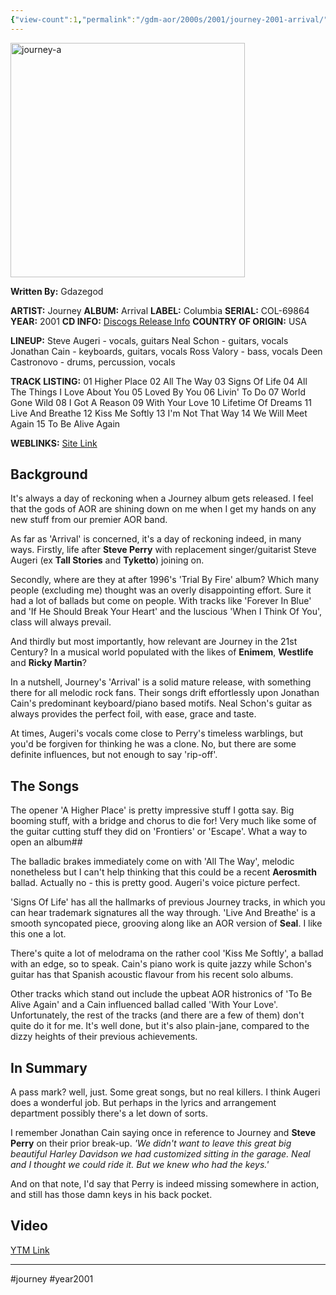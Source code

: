 ```yaml
---
{"view-count":1,"permalink":"/gdm-aor/2000s/2001/journey-2001-arrival/","dg-publish":true,"dgPassFrontmatter":true,"noteIcon":"","created":"2025-07-17T12:44:23.992+12:00","updated":"2025-07-16T13:37:09.863+12:00"}
---
```



<img src="https://i.ibb.co/BK4zKSCT/journey-a.jpg" alt="journey-a" border="0" height="375" width="375">

**Written By:** Gdazegod

**ARTIST:** Journey
**ALBUM:** Arrival
**LABEL:** Columbia
**SERIAL:** COL-69864
**YEAR:** 2001
**CD INFO:** [Discogs Release Info](https://www.discogs.com/master/288482-Journey-Arrival)
**COUNTRY OF ORIGIN:** USA

**LINEUP:**
Steve Augeri - vocals, guitars
Neal Schon - guitars, vocals
Jonathan Cain - keyboards, guitars, vocals
Ross Valory - bass, vocals
Deen Castronovo - drums, percussion, vocals

**TRACK LISTING:**
01 Higher Place
02 All The Way
03 Signs Of Life
04 All The Things I Love About You
05 Loved By You
06 Livin' To Do
07 World Gone Wild
08 I Got A Reason
09 With Your Love
10 Lifetime Of Dreams
11 Live And Breathe
12 Kiss Me Softly
13 I'm Not That Way
14 We Will Meet Again
15 To Be Alive Again

**WEBLINKS:**
[Site Link](https://journeymusic.com)

## Background
It's always a day of reckoning when a Journey album gets released. I feel that the gods of AOR are shining down on me when I get my hands on any new stuff from our premier AOR band.

As far as 'Arrival' is concerned, it's a day of reckoning indeed, in many ways. Firstly, life after **Steve Perry** with replacement singer/guitarist Steve Augeri (ex **Tall Stories** and **Tyketto**) joining on.

Secondly, where are they at after 1996's 'Trial By Fire' album? Which many people (excluding me) thought was an overly disappointing effort. Sure it had a lot of ballads but come on people. With tracks like 'Forever In Blue' and 'If He Should Break Your Heart' and the luscious 'When I Think Of You', class will always prevail. 

And thirdly but most importantly, how relevant are Journey in the 21st Century? In a musical world populated with the likes of **Enimem**, **Westlife** and **Ricky Martin**? 

In a nutshell, Journey's 'Arrival' is a solid mature release, with something there for all melodic rock fans. Their songs drift effortlessly upon Jonathan Cain's predominant keyboard/piano based motifs. Neal Schon's guitar as always provides the perfect foil, with ease, grace and taste.

At times, Augeri's vocals come close to Perry's timeless warblings, but you'd be forgiven for thinking he was a clone. No, but there are some definite influences, but not enough to say 'rip-off'.

## The Songs
The opener 'A Higher Place' is pretty impressive stuff I gotta say. Big booming stuff, with a bridge and chorus to die for! Very much like some of the guitar cutting stuff they did on 'Frontiers' or 'Escape'. What a way to open an album## 

The balladic brakes immediately come on with 'All The Way', melodic nonetheless but I can't help thinking that this could be a recent **Aerosmith** ballad. Actually no - this is pretty good. Augeri's voice picture perfect.

'Signs Of Life' has all the hallmarks of previous Journey tracks, in which you can hear trademark signatures all the way through. 'Live And Breathe' is a smooth syncopated piece, grooving along like an AOR version of **Seal**. I like this one a lot.

There's quite a lot of melodrama on the rather cool 'Kiss Me Softly', a ballad with an edge, so to speak. Cain's piano work is quite jazzy while Schon's guitar has that Spanish acoustic flavour from his recent solo albums.

Other tracks which stand out include the upbeat AOR histronics of 'To Be Alive Again' and a Cain influenced ballad called 'With Your Love'. Unfortunately, the rest of the tracks (and there are a few of them) don't quite do it for me. It's well done, but it's also plain-jane, compared to the dizzy heights of their previous achievements.

## In Summary
A pass mark? well, just. Some great songs, but no real killers. I think Augeri does a wonderful job. But perhaps in the lyrics and arrangement department possibly there's a let down of sorts.

I remember Jonathan Cain saying once in reference to Journey and **Steve Perry** on their prior break-up. _'We didn't want to leave this great big beautiful Harley Davidson we had customized sitting in the garage. Neal and I thought we could ride it. But we knew who had the keys.'_

And on that note, I'd say that Perry is indeed missing somewhere in action, and still has those damn keys in his back pocket.

## Video
[YTM Link](https://music.youtube.com/playlist?list=OLAK5uy_lFwVG9n5RHALOLzCZWFucsuXkudkYMrok&si=emUfQQ58YulkAvFD)

---

#journey #year2001
